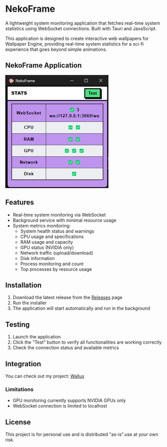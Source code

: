 # NekoFrame

A lightweight system monitoring application that fetches real-time system statistics using WebSocket connections. Built with Tauri and JavaScript.

This application is designed to create interactive web wallpapers for Wallpaper Engine, providing real-time system statistics for a sci-fi experience that goes beyond simple animations.

## NekoFrame Application

![NekoFrame](Assets/NekoFrame.png)

## Features

- Real-time system monitoring via WebSocket
- Background service with minimal resource usage
- System metrics monitoring:
  - System health status and warnings
  - CPU usage and specifications
  - RAM usage and capacity
  - GPU status (NVIDIA only)
  - Network traffic (upload/download)
  - Disk information
  - Process monitoring and count
  - Top processes by resource usage

## Installation

1. Download the latest release from the [Releases](https://github.com/nubsuki/Nekoframe/releases) page
2. Run the installer
3. The application will start automatically and run in the background

## Testing

1. Launch the application
2. Click the "Test" button to verify all functionalities are working correctly
3. Check the connection status and available metrics

## Integration
You can check out my project: 
[Wallux](https://github.com/nubsuki/Wallux_wallpaper-engine)



### Limitations

- GPU monitoring currently supports NVIDIA GPUs only
- WebSocket connection is limited to localhost 


## License
This project is for personal use and is distributed "as-is".use at your own risk.
